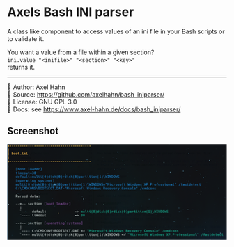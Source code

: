 # Axels Bash INI parser

A class like component to access values of an ini file 
in your Bash scripts or to validate it.

You want a value from a file within a given section?<br>`ini.value "<inifile>" "<section>" "<key>"`<br>returns it.

---

👤 Author: Axel Hahn\
🧾 Source: <https://github.com/axelhahn/bash_iniparser/>\
📜 License: GNU GPL 3.0\
📗 Docs: see <https://www.axel-hahn.de/docs/bash_iniparser/>

## Screenshot

![Ini.dump: boot.ini](docs/images/dump_boot_ini.png)
